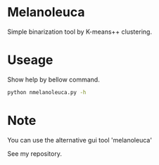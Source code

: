 # Melanoleuca

Simple binarization tool by K-means++ clustering.

# Useage
Show help by bellow command.

```bash
python nmelanoleuca.py -h
```

# Note
You can use the alternative gui tool 'melanoleuca'

See my repository.

